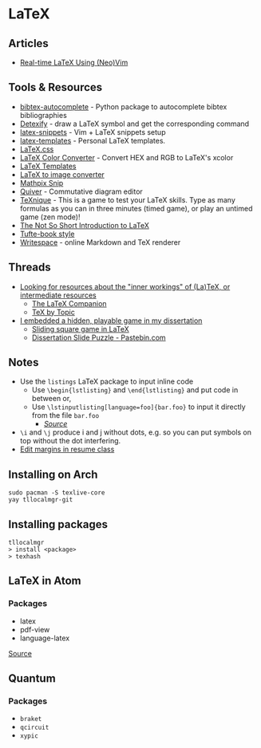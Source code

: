# LaTeX

## Articles
- [Real-time LaTeX Using (Neo)Vim](https://ejmastnak.github.io/tutorials/vim-latex/intro.html)

## Tools & Resources
- [bibtex-autocomplete](https://github.com/dlesbre/bibtex-autocomplete) - Python package to autocomplete bibtex bibliographies
- [Detexify](http://detexify.kirelabs.org/classify.html) - draw a LaTeX symbol and get the corresponding command
- [latex-snippets](https://github.com/gillescastel/latex-snippets) - Vim + LaTeX snippets setup
- [latex-templates](https://github.com/jleightcap/LaTeX-Templates) - Personal LaTeX templates.
- [LaTeX.css](https://latex.vercel.app/)
- [LaTeX Color Converter](https://mmoredo.github.io/latex-color-converter/) - Convert HEX and RGB to LaTeX's xcolor
- [LaTeX Templates](http://latextemplates.com/)
- [LaTeX to image converter](https://latex2image.joeraut.com/)
- [Mathpix Snip](https://mathpix.com/)
- [Quiver](https://q.uiver.app/) - Commutative diagram editor
- [TeXnique](https://texnique.xyz/) - This is a game to test your LaTeX skills. Type as many formulas as you can in three minutes (timed game), or play an untimed game (zen mode)!
- [The Not So Short Introduction to LaTeX](https://tobi.oetiker.ch/lshort/lshort-letter.pdf)
- [Tufte-book style](https://ctan.math.washington.edu/tex-archive/macros/latex/contrib/tufte-latex/sample-book.pdf)
- [Writespace](https://www.writespace.app/) - online Markdown and TeX renderer

## Threads
- [Looking for resources about the "inner workings" of (La)TeX, or intermediate resources](https://www.reddit.com/r/LaTeX/comments/b5e7vd/looking_for_resources_about_the_inner_workings_of/)
  - [The LaTeX Companion](https://www.amazon.com/LaTeX-Companion-Techniques-Computer-Typesetting/dp/0201362996)
  - [TeX by Topic](https://www.eijkhout.net/texbytopic/texbytopic.html)
- [I embedded a hidden, playable game in my dissertation](https://www.reddit.com/r/eastereggs/comments/qe81uv/i_embedded_a_hidden_playable_game_in_my/)
  - [Sliding square game in LaTeX](https://tex.stackexchange.com/questions/444917/the-tikz-game-package-a-tex-sx-project/444956#444956)
  - [Dissertation Slide Puzzle - Pastebin.com](https://pastebin.com/xrUHbMnY)

## Notes
- Use the `listings` LaTeX package to input inline code
  - Use `\begin{lstlisting}` and `\end{lstlisting}` and put code in between or,
  - Use `\lstinputlisting[language=foo]{bar.foo}` to input it directly from the file `bar.foo`
	- _[Source](https://www.overleaf.com/learn/latex/code_listing)_
- `\i` and `\j` produce i and j without dots, e.g. so you can put symbols on top without the dot interfering.
- [Edit margins in resume class](https://tex.stackexchange.com/questions/2778/edit-margins-in-res-cls-how-to-pass-through-correct-value-for-margin)

## Installing on Arch
```
sudo pacman -S texlive-core
yay tllocalmgr-git
```

## Installing packages

```
tllocalmgr
> install <package>
> texhash
```

## LaTeX in Atom

### Packages
- latex
- pdf-view
- language-latex

[Source](https://medium.com/@lucasrebscher/using-atom-as-a-latex-editor-93756de3d726)

## Quantum

### Packages
- `braket`
- `qcircuit`
- `xypic`
